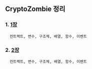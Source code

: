 ## CryptoZombie 정리


### 1. [1장](https://github.com/kps990515/CryptoZombie/tree/master/1장)
      컨트랙트, 변수, 구조체, 배열, 함수, 이벤트

### 2. [2장](https://github.com/kps990515/CryptoZombie/tree/master/2장)
      컨트랙트, 변수, 구조체, 배열, 함수, 이벤트